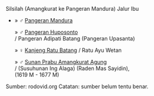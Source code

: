 Silsilah (Amangkurat ke Pangeran Mandura)
Jalur Ibu

*	» ♂ [Pangeran Mandura][771620]

	» ♂ [Pangeran Huposonto][849411]
	<br/>/ Pangeran Adipati Batang (Pangeran Upasanta)

	» ♀ [Kanjeng Ratu Batang][599676] / Ratu Ayu Wetan

	» ♂ [Sunan Prabu Amangkurat Agung][26073]
	<br/>/ (Susuhunan Ing Alaga) (Raden Mas Sayidin),
	<br/>(1619 M - 1677 M)


Sumber: rodovid.org
Catatan: sumber belum tentu benar.

[771620]: http://id.rodovid.org/wk/Orang:771620
[849411]: http://id.rodovid.org/wk/Orang:849411
[599676]: http://id.rodovid.org/wk/Orang:599676
[26073]: http://id.rodovid.org/wk/Orang:26073
